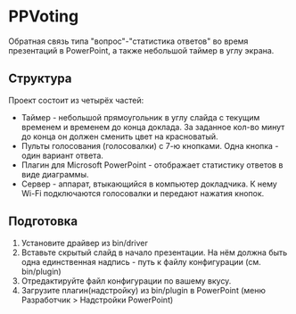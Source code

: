 # PPVoting
Обратная связь типа "вопрос"-"статистика ответов" во время презентаций в PowerPoint, а также небольшой таймер в углу экрана.


## Структура

Проект состоит из четырёх частей:

* Таймер - небольшой прямоугольник в углу слайда с текущим временем и временем до конца доклада. За заданное кол-во минут до конца он должен сменить цвет на красноватый.
* Пульты голосования (голосовалки) с 7-ю кнопками. Одна кнопка - один вариант ответа.
* Плагин для Microsoft PowerPoint - отображает статистику ответов в виде диаграммы.
* Сервер - аппарат, втыкающийся в компьютер докладчика. К нему Wi-Fi подключаются голосовалки и передают нажатия кнопок.


## Подготовка

1. Установите драйвер из bin/driver
2. Вставьте скрытый слайд в начало презентации. На нём должна быть одна единственная надпись - путь к файлу конфигурации (см. bin/plugin)
3. Отредактируйте файл конфигурации по вашему вкусу.
4. Загрузите плагин(надстройку) из bin/plugin в PowerPoint (меню Разработчик > Надстройки PowerPoint)


